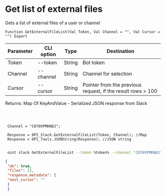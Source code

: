 ﻿---
sidebar_position: 1
---

# Get list of external files
 Gets a list of external files of a user or channel



`Function GetExternalFileList(Val Token, Val Channel = "", Val Cursor = "") Export`

 | Parameter | CLI option | Type | Destination |
 |-|-|-|-|
 | Token | --token | String | Bot token |
 | Channel | --channel | String | Channel for selection |
 | Cursor | --cursor | String | Pointer from the previous request, if the result rows > 100 |

 
 Returns: Map Of KeyAndValue - Serialized JSON response from Slack

<br/>




```bsl title="Code example"
 
 Channel = "C070VPMKN8J";
 
 Response = OPI_Slack.GetExternalFileList(Token, Channel); //Map
 Response = OPI_Tools.JSONString(Response); //JSON string
```
	


```sh title="CLI command example"
 
 oint slack GetExternalFileList --token %token% --channel "C070VPMKN8J" --cursor %cursor%

```

```json title="Result"
{
 "ok": true,
 "files": [],
 "response_metadata": {
 "next_cursor": ""
 }
 }
```
